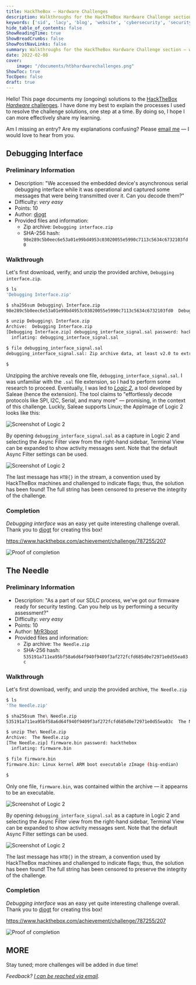 ```yaml
---
title: HackTheBox — Hardware Challenges
description: Walkthroughs for the HackTheBox Hardware Challenge section — work in progress
keywords: ['sid', 'lacy', 'blog', 'website', 'cybersecurity', 'security', 'computer', 'hackthebox', 'htb', 'hardware']
hide_table_of_contents: false
ShowReadingTime: true
ShowBreadCrumbs: false
ShowPostNavLinks: false
summary: Walkthroughs for the HackTheBox Hardware Challenge section — work in progress
date: 2022-02-08
cover:
    image: "/documents/htbhardwarechallenges.png"
ShowToc: true
TocOpen: false
draft: true
---
```


Hello! This page documents my (ongoing) solutions to the [HackTheBox *Hardware* challenges](https://app.hackthebox.com/challenges/). I have done my best to explain the processes I used to resolve the challenge solutions, one step at a time. By doing so, I hope I can more effectively share my learning.

Am I missing an entry? Are my explanations confusing? Please [email me](mailto:contact@swlacy.com?subject=HTB%20Hardware%20Challenges) — I would love to hear from you.

## Debugging Interface

### Preliminary Information

 - Description: "We accessed the embedded device's asynchronous serial debugging interface while it was operational and captured some messages that were being transmitted over it. Can you decode them?"
 - Difficulty: *very easy*
 - Points: 10
 - Author: [diogt](https://app.hackthebox.com/users/1358)
 - Provided files and information:
    - Zip archive: `Debugging interface.zip`
    - SHA-256 hash: `98e289c5b0eec6e53a01e99bd4953c03020055e5990c7113c5634c6732103fd0`

### Walkthrough

Let's first download, verify, and unzip the provided archive, `Debugging interface.zip`.

```bash
$ ls
'Debugging Interface.zip'

$ sha256sum Debugging\ Interface.zip 
98e289c5b0eec6e53a01e99bd4953c03020055e5990c7113c5634c6732103fd0  Debugging Interface.zip

$ unzip Debugging\ Interface.zip 
Archive:  Debugging Interface.zip
[Debugging Interface.zip] debugging_interface_signal.sal password: hackthebox
  inflating: debugging_interface_signal.sal

$ file debugging_interface_signal.sal 
debugging_interface_signal.sal: Zip archive data, at least v2.0 to extract

$
```

Unzipping the archive reveals one file, `debugging_interface_signal.sal`. I was unfamiliar with the `.sal` file extension, so I had to perform some research to proceed. Eventually, I was led to [*Logic 2*](https://www.saleae.com/downloads/), a tool developed by Saleae (hence the extension). The tool claims to "effortlessly decode protocols like SPI, I2C, Serial, and many more" — promising, in the context of this challenge. Luckly, Saleae supports Linux; the AppImage of Logic 2 looks like this:

![Screenshot of Logic 2](/media/hardware1-1.png)

By opening `debugging_interface_signal.sal` as a capture in Logic 2 and selecting the Async Filter view from the right-hand sidebar, Terminal View can be expanded to show activity messages sent. Note that the default Async Filter settings can be used.

![Screenshot of Logic 2](/media/hardware1-2.png)

The last message has `HTB{}` in the stream, a convention used by HackTheBox machines and challenged to indicate flags; thus, the solution has been found! The full string has been censored to preserve the integrity of the challenge.

### Completion

*Debugging interface* was an easy yet quite interesting challenge overall. Thank you to [diogt](https://app.hackthebox.com/users/1358) for creating this box!

https://www.hackthebox.com/achievement/challenge/787255/207

![Proof of completion](/media/hardware1-3.png)

## The Needle

### Preliminary Information

 - Description: "As a part of our SDLC process, we've got our firmware ready for security testing. Can you help us by performing a security assessment?"
 - Difficulty: *very easy*
 - Points: 10
 - Author: [MrR3boot](https://app.hackthebox.com/users/13531)
 - Provided files and information:
    - Zip archive: `The Needle.zip`
    - SHA-256 hash: `535191a711ea95bf58a6d64f940f9409f3af272fcfd685d0e72971e0d55ea03c`

### Walkthrough

Let's first download, verify, and unzip the provided archive, `The Needle.zip`

```bash
$ ls
'The Needle.zip'

$ sha256sum The\ Needle.zip 
535191a711ea95bf58a6d64f940f9409f3af272fcfd685d0e72971e0d55ea03c  The Needle.zip

$ unzip The\ Needle.zip 
Archive:  The Needle.zip
[The Needle.zip] firmware.bin password: hackthebox
  inflating: firmware.bin

$ file firmware.bin 
firmware.bin: Linux kernel ARM boot executable zImage (big-endian)

$
```

Only one file, `firmware.bin`, was contained within the archive — it appearns to be an executable.

![Screenshot of Logic 2](/media/hardware1-1.png)

By opening `debugging_interface_signal.sal` as a capture in Logic 2 and selecting the Async Filter view from the right-hand sidebar, Terminal View can be expanded to show activity messages sent. Note that the default Async Filter settings can be used.

![Screenshot of Logic 2](/media/hardware1-2.png)

The last message has `HTB{}` in the stream, a convention used by HackTheBox machines and challenged to indicate flags; thus, the solution has been found! The full string has been censored to preserve the integrity of the challenge.

### Completion

*Debugging interface* was an easy yet quite interesting challenge overall. Thank you to [diogt](https://app.hackthebox.com/users/1358) for creating this box!

https://www.hackthebox.com/achievement/challenge/787255/207

![Proof of completion](/media/hardware1-3.png)

## MORE

Stay tuned; more challenges will be added in due time!

*Feedback? [I can be reached via email](mailto:contact@swlacy.com?subject=HTB%20Hardware%20Challenges).*
